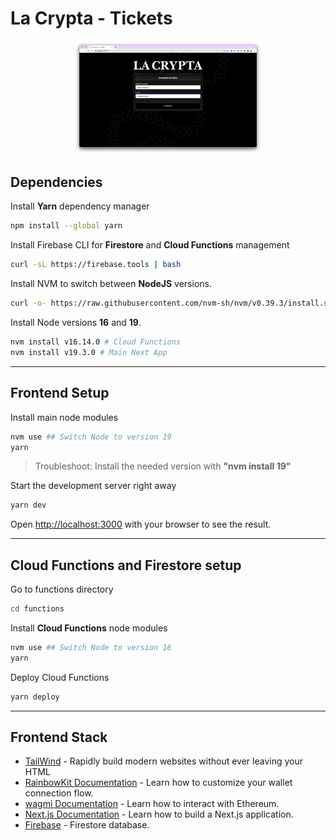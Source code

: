 # La Crypta - Tickets

<p align="center">
<img src="docs/screenshot.png" width="60%" title="La Crypta Tickets">
</p>

## Dependencies

Install **Yarn** dependency manager

```bash
npm install --global yarn
```

Install Firebase CLI for **Firestore** and **Cloud Functions** management

```bash
curl -sL https://firebase.tools | bash
```

Install NVM to switch between **NodeJS** versions.

```bash
curl -o- https://raw.githubusercontent.com/nvm-sh/nvm/v0.39.3/install.sh | bash
```

Install Node versions **16** and **19**.

```bash
nvm install v16.14.0 # Cloud Functions
nvm install v19.3.0 # Main Next App
```

---

## Frontend Setup

Install main node modules

```bash
nvm use ## Switch Node to version 19
yarn
```

> Troubleshoot: Install the needed version with **"nvm install 19"**

Start the development server right away

```bash
yarn dev
```

Open [http://localhost:3000](http://localhost:3000) with your browser to see the result.

---

## Cloud Functions and Firestore setup

Go to functions directory

```bash
cd functions
```

Install **Cloud Functions** node modules

```bash
nvm use ## Switch Node to version 16
yarn
```

Deploy Cloud Functions

```bash
yarn deploy
```

---

## Frontend Stack

- [TailWind](https://tailwindcss.com/) - Rapidly build modern websites without ever leaving your HTML
- [RainbowKit Documentation](https://rainbowkit.com) - Learn how to customize your wallet connection flow.
- [wagmi Documentation](https://wagmi.sh) - Learn how to interact with Ethereum.
- [Next.js Documentation](https://nextjs.org/docs) - Learn how to build a Next.js application.
- [Firebase](https://firebase.google.com/docs/firestore/) - Firestore database.
